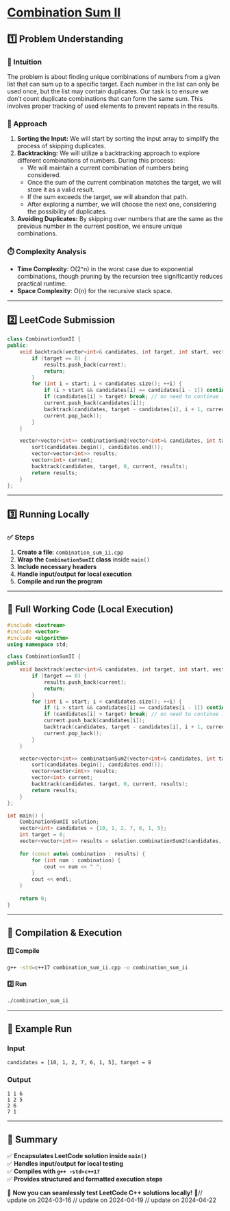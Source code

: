 # **[Combination Sum II](https://leetcode.com/problems/combination-sum-ii/description/)**  

## **1️⃣ Problem Understanding**  
### **📌 Intuition**  
The problem is about finding unique combinations of numbers from a given list that can sum up to a specific target. Each number in the list can only be used once, but the list may contain duplicates. Our task is to ensure we don’t count duplicate combinations that can form the same sum. This involves proper tracking of used elements to prevent repeats in the results.

### **🚀 Approach**  
1. **Sorting the Input:** We will start by sorting the input array to simplify the process of skipping duplicates.
2. **Backtracking:** We will utilize a backtracking approach to explore different combinations of numbers. During this process:
   - We will maintain a current combination of numbers being considered.
   - Once the sum of the current combination matches the target, we will store it as a valid result.
   - If the sum exceeds the target, we will abandon that path.
   - After exploring a number, we will choose the next one, considering the possibility of duplicates.
3. **Avoiding Duplicates:** By skipping over numbers that are the same as the previous number in the current position, we ensure unique combinations.

### **⏱️ Complexity Analysis**  
- **Time Complexity**: O(2^n) in the worst case due to exponential combinations, though pruning by the recursion tree significantly reduces practical runtime.
- **Space Complexity**: O(n) for the recursive stack space.

---  

## **2️⃣ LeetCode Submission**  
```cpp
class CombinationSumII {
public:
    void backtrack(vector<int>& candidates, int target, int start, vector<int>& current, vector<vector<int>>& results) {
        if (target == 0) {
            results.push_back(current);
            return;
        }
        for (int i = start; i < candidates.size(); ++i) {
            if (i > start && candidates[i] == candidates[i - 1]) continue; // skip duplicates
            if (candidates[i] > target) break; // no need to continue if the number exceeds target
            current.push_back(candidates[i]);
            backtrack(candidates, target - candidates[i], i + 1, current, results);
            current.pop_back();
        }
    }

    vector<vector<int>> combinationSum2(vector<int>& candidates, int target) {
        sort(candidates.begin(), candidates.end());
        vector<vector<int>> results;
        vector<int> current;
        backtrack(candidates, target, 0, current, results);
        return results;
    }
};
```

---  

## **3️⃣ Running Locally**  
### **✅ Steps**  
1. **Create a file**: `combination_sum_ii.cpp`  
2. **Wrap the `CombinationSumII` class** inside `main()`  
3. **Include necessary headers**  
4. **Handle input/output for local execution**  
5. **Compile and run the program**  

---  

## **📝 Full Working Code (Local Execution)**  
```cpp
#include <iostream>
#include <vector>
#include <algorithm>
using namespace std;

class CombinationSumII {
public:
    void backtrack(vector<int>& candidates, int target, int start, vector<int>& current, vector<vector<int>>& results) {
        if (target == 0) {
            results.push_back(current);
            return;
        }
        for (int i = start; i < candidates.size(); ++i) {
            if (i > start && candidates[i] == candidates[i - 1]) continue; // skip duplicates
            if (candidates[i] > target) break; // no need to continue if the number exceeds target
            current.push_back(candidates[i]);
            backtrack(candidates, target - candidates[i], i + 1, current, results);
            current.pop_back();
        }
    }

    vector<vector<int>> combinationSum2(vector<int>& candidates, int target) {
        sort(candidates.begin(), candidates.end());
        vector<vector<int>> results;
        vector<int> current;
        backtrack(candidates, target, 0, current, results);
        return results;
    }
};

int main() {
    CombinationSumII solution;
    vector<int> candidates = {10, 1, 2, 7, 6, 1, 5};
    int target = 8;
    vector<vector<int>> results = solution.combinationSum2(candidates, target);
    
    for (const auto& combination : results) {
        for (int num : combination) {
            cout << num << " ";
        }
        cout << endl;
    }
    
    return 0;
}
```  

---  

## **🔧 Compilation & Execution**  
#### **1️⃣ Compile**  
```bash
g++ -std=c++17 combination_sum_ii.cpp -o combination_sum_ii
```  

#### **2️⃣ Run**  
```bash
./combination_sum_ii
```  

---  

## **🎯 Example Run**  
### **Input**  
```
candidates = [10, 1, 2, 7, 6, 1, 5], target = 8
```  
### **Output**  
```
1 1 6 
1 2 5 
2 6 
7 1 
```

---  

## **📌 Summary**  
✅ **Encapsulates LeetCode solution inside `main()`**  
✅ **Handles input/output for local testing**  
✅ **Compiles with `g++ -std=c++17`**  
✅ **Provides structured and formatted execution steps**  

🚀 **Now you can seamlessly test LeetCode C++ solutions locally!** 🚀// update on 2024-03-16
// update on 2024-04-19
// update on 2024-04-22
